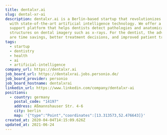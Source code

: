 ```yaml
---
title: dentalxr.ai
slug: dental-xr-ai
description: dentalxr.ai is a Berlin-based startup that revolutionizes dentistry
  with state-of-the-art artificial intelligence technology. We offer a decision
  support platform that helps dentists detect pathologies and anatomical
  structures on dental imagery such as x-rays. For the dentist, the advantages
  are time savings, better treatment decisions, and improved patient trust.
tags:
  - startup
  - dentistry
  - health
  - ai
  - artificial-intelligence
company_url: https://dentalxr.ai
job_board_url: https://dentalxrai.jobs.personio.de/
job_board_provider: personio
job_board_hostname: dentalxrai
linkedin_url: https://www.linkedin.com/company/dentalxr-ai
positions:
  - country: germany
    postal_code: "14197"
    address: Aßmannshauser Str. 4-6
    city: berlin
    map: '{"type":"Point","coordinates":[13.313573,52.476643]}'
created_at: 2020-04-04T14:15:09.626Z
updated_at: 2021-06-24
---
```

